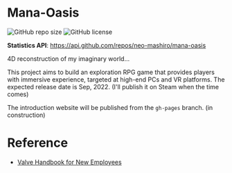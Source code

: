 # Mana-Oasis

![GitHub repo size](https://img.shields.io/github/repo-size/neo-mashiro/Mana-Oasis?color=g&label=Total%20Size&style=plastic)
![GitHub license](https://img.shields.io/github/license/neo-mashiro/Mana-Oasis?label=License&style=plastic)

**Statistics API**: https://api.github.com/repos/neo-mashiro/mana-oasis

4D reconstruction of my imaginary world...

This project aims to build an exploration RPG game that provides players with immersive experience, targeted at high-end PCs and VR platforms. The expected release date is Sep, 2022. (I'll publish it on Steam when the time comes)

The introduction website will be published from the `gh-pages` branch. (in construction)







# Reference

- [Valve Handbook for New Employees](http://media.steampowered.com/apps/valve/Valve_Handbook_LowRes.pdf)
